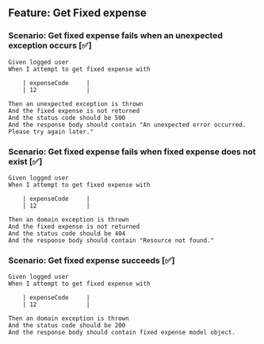 ## Feature: Get Fixed expense

### Scenario: Get fixed expense fails when an unexpected exception occurs [✅]

    Given logged user 
    When I attempt to get fixed expense with

        | expenseCode     |
        | 12              |

    Then an unexpected exception is thrown
    And the fixed expense is not returned
    And the status code should be 500
    And the response body should contain "An unexpected error occurred. Please try again later."

### Scenario: Get fixed expense fails when fixed expense does not exist [✅]

    Given logged user
    When I attempt to get fixed expense with

        | expenseCode     |
        | 12              |

    Then an domain exception is thrown
    And the fixed expense is not returned
    And the status code should be 404
    And the response body should contain "Resource not found."

### Scenario: Get fixed expense succeeds [✅]

    Given logged user
    When I attempt to get fixed expense with

        | expenseCode     |
        | 12              |

    Then an domain exception is thrown
    And the status code should be 200
    And the response body should contain fixed expense model object.